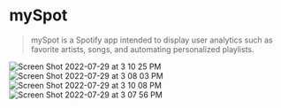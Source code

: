 # mySpot

> mySpot is a Spotify app intended to display user analytics such as favorite artists, songs, and automating personalized playlists.


![Screen Shot 2022-07-29 at 3 10 25 PM](https://user-images.githubusercontent.com/63078485/181852136-daecda78-a963-4107-a50e-6cda00c3fb63.png)
![Screen Shot 2022-07-29 at 3 08 03 PM](https://user-images.githubusercontent.com/63078485/181852149-ae7467f4-6c98-4a02-b692-41496cf98a55.png)
![Screen Shot 2022-07-29 at 3 10 08 PM](https://user-images.githubusercontent.com/63078485/181852158-9001c5de-47cc-44ab-a4f3-0bfe9c7fcbcf.png)
![Screen Shot 2022-07-29 at 3 07 56 PM](https://user-images.githubusercontent.com/63078485/181852196-6678fbbf-2505-4550-92f6-47f970eae265.png)

